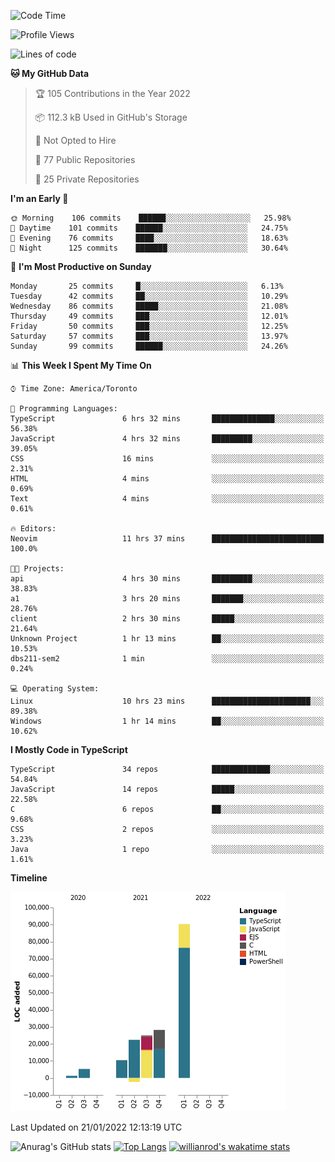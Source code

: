 <!--START_SECTION:waka-->
![Code Time](http://img.shields.io/badge/Code%20Time-119%20hrs%206%20mins-blue)

![Profile Views](http://img.shields.io/badge/Profile%20Views-7-blue)

![Lines of code](https://img.shields.io/badge/From%20Hello%20World%20I%27ve%20Written-181%20Thousand%20lines%20of%20code-blue)

**🐱 My GitHub Data** 

> 🏆 105 Contributions in the Year 2022
 > 
> 📦 112.3 kB Used in GitHub's Storage 
 > 
> 🚫 Not Opted to Hire
 > 
> 📜 77 Public Repositories 
 > 
> 🔑 25 Private Repositories  
 > 
**I'm an Early 🐤** 

```text
🌞 Morning    106 commits    ██████░░░░░░░░░░░░░░░░░░░   25.98% 
🌆 Daytime    101 commits    ██████░░░░░░░░░░░░░░░░░░░   24.75% 
🌃 Evening    76 commits     ████░░░░░░░░░░░░░░░░░░░░░   18.63% 
🌙 Night      125 commits    ███████░░░░░░░░░░░░░░░░░░   30.64%

```
📅 **I'm Most Productive on Sunday** 

```text
Monday       25 commits     █░░░░░░░░░░░░░░░░░░░░░░░░   6.13% 
Tuesday      42 commits     ██░░░░░░░░░░░░░░░░░░░░░░░   10.29% 
Wednesday    86 commits     █████░░░░░░░░░░░░░░░░░░░░   21.08% 
Thursday     49 commits     ███░░░░░░░░░░░░░░░░░░░░░░   12.01% 
Friday       50 commits     ███░░░░░░░░░░░░░░░░░░░░░░   12.25% 
Saturday     57 commits     ███░░░░░░░░░░░░░░░░░░░░░░   13.97% 
Sunday       99 commits     ██████░░░░░░░░░░░░░░░░░░░   24.26%

```


📊 **This Week I Spent My Time On** 

```text
⌚︎ Time Zone: America/Toronto

💬 Programming Languages: 
TypeScript               6 hrs 32 mins       ██████████████░░░░░░░░░░░   56.38% 
JavaScript               4 hrs 32 mins       █████████░░░░░░░░░░░░░░░░   39.05% 
CSS                      16 mins             ░░░░░░░░░░░░░░░░░░░░░░░░░   2.31% 
HTML                     4 mins              ░░░░░░░░░░░░░░░░░░░░░░░░░   0.69% 
Text                     4 mins              ░░░░░░░░░░░░░░░░░░░░░░░░░   0.61%

🔥 Editors: 
Neovim                   11 hrs 37 mins      █████████████████████████   100.0%

🐱‍💻 Projects: 
api                      4 hrs 30 mins       █████████░░░░░░░░░░░░░░░░   38.83% 
a1                       3 hrs 20 mins       ███████░░░░░░░░░░░░░░░░░░   28.76% 
client                   2 hrs 30 mins       █████░░░░░░░░░░░░░░░░░░░░   21.64% 
Unknown Project          1 hr 13 mins        ██░░░░░░░░░░░░░░░░░░░░░░░   10.53% 
dbs211-sem2              1 min               ░░░░░░░░░░░░░░░░░░░░░░░░░   0.24%

💻 Operating System: 
Linux                    10 hrs 23 mins      ██████████████████████░░░   89.38% 
Windows                  1 hr 14 mins        ██░░░░░░░░░░░░░░░░░░░░░░░   10.62%

```

**I Mostly Code in TypeScript** 

```text
TypeScript               34 repos            █████████████░░░░░░░░░░░░   54.84% 
JavaScript               14 repos            █████░░░░░░░░░░░░░░░░░░░░   22.58% 
C                        6 repos             ██░░░░░░░░░░░░░░░░░░░░░░░   9.68% 
CSS                      2 repos             ░░░░░░░░░░░░░░░░░░░░░░░░░   3.23% 
Java                     1 repo              ░░░░░░░░░░░░░░░░░░░░░░░░░   1.61%

```


**Timeline**

![Chart not found](https://raw.githubusercontent.com/wise-introvert/wise-introvert/master/charts/bar_graph.png) 


 Last Updated on 21/01/2022 12:13:19 UTC
<!--END_SECTION:waka-->

![Anurag's GitHub stats](https://github-readme-stats.vercel.app/api?username=wise-introvert&count_private=true&show_icons=true)
[![Top Langs](https://github-readme-stats.vercel.app/api/top-langs/?username=wise-introvert&langs_count=10)](https://github.com/anuraghazra/github-readme-stats)
[![willianrod's wakatime stats](https://github-readme-stats.vercel.app/api/wakatime?username=wiseintrovert)](https://github.com/anuraghazra/github-readme-stats)
